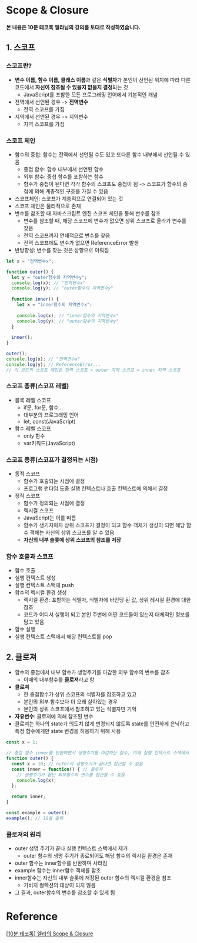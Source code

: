 # Scope & Closure

**본 내용은 10분 테코톡 엘라님의 강의를 토대로 작성하였습니다.**



## 1. 스코프

### 스코프란?

* **변수 이름, 함수 이름, 클래스 이름**과 같은 **식별자**가 본인이 선언된 위치에 따라 다른 코드에서 **자신이 참조될 수 있을지 없을지 결정**되는 것
  * JavaScript를 포함한 모든 프로그래밍 언어에서 기본적인 개념
* 전역에서 선언된 경우 -> **전역변수**
  * 전역 스코프를 가짐
* 지역에서 선언된 경우 -> 지역변수
  * 지역 스코프를 가짐



### 스코프 체인

* 함수의 중첩: 함수는 전역에서 선언될 수도 있고 또다른 함수 내부에서 선언될 수 있음
  * 중첩 함수: 함수 내부에서 선언된 함수
  * 외부 함수: 중첩 함수를 포함하는 함수
  * 함수가 중첩이 된다면 각각 함수의 스코프도 중첩이 됨 -> 스코프가 함수의 중첩에 의해 계층적인 구조를 가질 수 있음
* 스코프체인: 스코프가 계층적으로 연결되어 있는 것
* 스코프 체인은 물리적으로 존재
* 변수를 참조할 때 자바스크립트 엔진 스코프 체인을 통해 변수를 참조
  * 변수를 참조할 때, 해당 스코프에 변수가 없으면 상위 스코프로 올라가 변수를 찾음
  * 전역 스코프까지 연쇄적으로 변수를 찾음
  * 전역 스코프에도 변수가 없으면 ReferenceError 발생
* 반방향성: 변수를 찾는 것은 상향으로 이뤄짐

```JavaScript
let x = "전역변수x";

function outer() {
  let y = "outer함수의 지역변수y";
  console.log(x); // "전역변수x"
  console.log(y); // "outer함수의 지역변수y"
  
  function inner() {
    let x = "inner함수의 지역변수x";
    
    console.log(x); // "inner함수의 지역변수x"
    console.log(y); // "outer함수의 지역변수y"
  }
  
  inner();
}

outer();
console.log(x); // "전역변수x"
console.log(y); // ReferenceError...
// 이 코드의 스코프 체인은 전역 스코프 > outer 지역 스코프 > inner 지역 스코프
```



### 스코프 종류(스코프 레벨)


* 블록 레벨 스코프
  * if문, for문, 함수...
  * 대부분의 프로그래밍 언어
  * let, const(JavaScript)
* 함수 레벨 스코프
  * only 함수
  * var키워드(JavaScript)



### 스코프 종류(스코프가 결정되는 시점)

* 동적 스코프
  * 함수가 호출되는 시점에 결정
  * 프로그램 런타임 도중 실행 컨텍스트나 호출 컨텍스트에 의해서 결정
* 정적 스코프
  * 함수가 정의되는 시점에 결정
  * 렉시컬 스코프
  * JavaScript는 이를 따름
  * 함수가 생기자마자 상위 스코프가 결정이 되고 함수 객체가 생성이 되면 해당 함수 객체는 자신의 상위 스코프를 알 수 있음
  * **자신의 내부 슬롯에 상위 스코프의 참조를 저장**



### 함수 호출과 스코프

* 함수 호출
* 실행 컨텍스트 생성
* 실행 컨텍스트 스택에 push
* 함수의 렉시컬 환경 생성
  * 렉시컬 환경: 포함하는 식별자, 식별자에 바인딩 된 값, 상위 레시컬 환경에 대한 참조
  * 코드가 어디서 실행이 되고 본인 주변에 어떤 코드들이 있는지 대체적인 정보를 담고 있음
* 함수 실행
* 실행 컨텍스트 스택에서 해당 컨텍스트를 pop



## 2. 클로져

* 함수의 중첩에서 내부 함수가 생명주기를 마감한 외부 함수의 변수를 참조
  * 이때의 내부함수를 **클로져**라고 함
* **클로져**
  * 한 중첩함수가 상위 스코프의 식별자를 참조하고 있고
  * 본인의 외부 함수보다 더 오래 살아있는 경우
  * 본인의 상위 스코프에서 참조하고 있는 식별자만 기억
* **자유변수**: 클로저에 의해 참조된 변수
* 클로져는 하나의 state가 의도치 않게 변경되지 않도록 state를 안전하게 은닉하고 특정 함수에게만 state 변경을 허용하기 위해 사용

```JavaScript
const x = 1;

// 중첩 함수 inner를 반환하면서 생명주기를 마감하는 함수, 이때 실행 컨텍스트 스택에서 제거
function outer() {
  const x = 10; // outer의 생명주기가 끝나면 접근할 수 없음
  const inner = function() { // 클로져
    // 생명주기가 끝난 외부함수의 변수를 접근할 수 있음
    console.log(x);
  };
  
  return inner;
}

const example = outer();
example(); // 10을 출력
```



### 클로져의 원리

* outer 생명 주기가 끝나 실행 컨텍스트 스택에서 제거
  * outer 함수의 생명 주기가 종료되어도 해당 함수의 렉시컬 환경은 존재
* outer 함수는 inner함수를 반환하며 사라짐
*  example 함수는 inner함수 객체를 참조
* inner함수는 자신의 내부 슬롯에 저장된 outer 함수의 렉시컬 환경을 참조
  * 가비지 컬렉션의 대상이 되지 않음
* 그 결과, outer함수의 변수를 참조할 수 있게 됨

# Reference

[[10분 테코톡] 엘라의 Scope & Closure](https://www.youtube.com/watch?v=PVYjfrgZhtU&list=PLgXGHBqgT2TvpJ_p9L_yZKPifgdBOzdVH&index=52)


